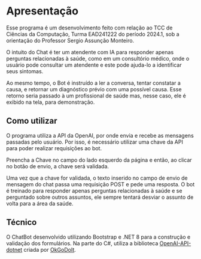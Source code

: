 # Apresentação

Esse programa é um desenvolvimento feito com relação ao TCC de Ciências da Computação, Turma EAD241222 do período 2024.1, sob a orientação do Professor Sergio Assunção Monteiro.

O intuito do Chat é ter um atendente com IA para responder apenas perguntas relacionadas à saúde, como em um consultório médico, onde o usuário pode consultar um atendente e este pode ajuda-lo a identificar seus sintomas.

Ao mesmo tempo, o Bot é instruído a ler a conversa, tentar constatar a causa, e retornar um diagnóstico prévio com uma possível causa. Esse retorno seria passado à um profissional de saúde mas, nesse caso, ele é exibido na tela, para demonstração.

## Como utilizar

O programa utiliza a API da OpenAI, por onde envia e recebe as mensagens passadas pelo usuário. Por isso, é necessário utilizar uma chave da API para poder realizar requisições ao bot.

Preencha a Chave no campo do lado esquerdo da página e então, ao clicar no botão de envio, a chave será validada.

Uma vez que a chave for validada, o texto inserido no campo de envio de mensagem do chat passa uma requisição POST e pede uma resposta. O bot é treinado para responder apenas perguntas relacionadas à saúde e se perguntado sobre outros assuntos, ele sempre tentará desviar o assunto de volta para a área da saúde.


## Técnico

O ChatBot desenvolvido utilizando Bootstrap e .NET 8 para a construção e validação dos formulários. Na parte do C#, utiliza a biblioteca [OpenAI-API-dotnet](https://github.com/OkGoDoIt/OpenAI-API-dotnet) criada por [OkGoDoIt](https://github.com/OkGoDoIt).
